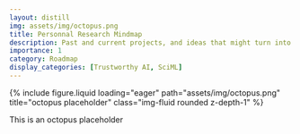 ```yaml
---
layout: distill
img: assets/img/octopus.png
title: Personnal Research Mindmap
description: Past and current projects, and ideas that might turn into actual ones
importance: 1
category: Roadmap
display_categories: [Trustworthy AI, SciML]
---
```

<div class="row l-page">
    <div class="col-sm mt-3 mt-md-0">
        {% include figure.liquid loading="eager" path="assets/img/octopus.png" title="octopus placeholder" class="img-fluid rounded z-depth-1" %}
    </div>
</div>

This is an octopus placeholder

